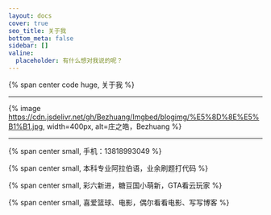 ```yaml
---
layout: docs
cover: true
seo_title: 关于我
bottom_meta: false
sidebar: []
valine:
  placeholder: 有什么想对我说的呢？
---
```


{% span center code huge, 关于我 %}

---

{% image https://cdn.jsdelivr.net/gh/Bezhuang/Imgbed/blogimg/%E5%8D%8E%E5%B1%B1.jpg, width=400px, alt=庄之皓，Bezhuang %}

---

{% span center small, 手机：13818993049 %}

{% span center small, 本科专业阿拉伯语，业余刷题打代码 %}

{% span center small, 彩六新进，糖豆国小萌新，GTA看云玩家 %}

{% span center small, 喜爱篮球、电影，偶尔看看电影、写写博客 %}



